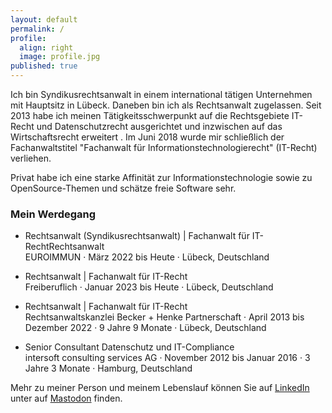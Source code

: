 ```yaml
---
layout: default
permalink: /
profile:
  align: right
  image: profile.jpg
published: true
---
```


Ich bin Syndikusrechtsanwalt in einem international tätigen Unternehmen mit Hauptsitz in Lübeck. Daneben bin ich als Rechtsanwalt zugelassen.
Seit 2013 habe ich meinen Tätigkeitsschwerpunkt auf die Rechtsgebiete IT-Recht und Datenschutzrecht ausgerichtet und inzwischen auf das Wirtschaftsrecht erweitert . Im Juni 2018 wurde mir schließlich der Fachanwaltstitel "Fachanwalt für Informationstechnologierecht" (IT-Recht) verliehen.

Privat habe ich eine starke Affinität zur Informationstechnologie sowie zu OpenSource-Themen und schätze freie Software sehr.

### Mein Werdegang

- Rechtsanwalt (Syndikusrechtsanwalt) | Fachanwalt für IT-RechtRechtsanwalt\
  EUROIMMUN · März 2022 bis Heute · Lübeck, Deutschland

- Rechtsanwalt | Fachanwalt für IT-Recht\
  Freiberuflich · Januar 2023 bis Heute · Lübeck, Deutschland

- Rechtsanwalt | Fachanwalt für IT-Recht\
  Rechtsanwaltskanzlei Becker + Henke Partnerschaft · April 2013 bis Dezember 2022 · 9 Jahre 9 Monate · Lübeck, Deutschland

- Senior Consultant Datenschutz und IT-Compliance\
  intersoft consulting services AG · November 2012 bis Januar 2016 · 3 Jahre 3 Monate · Hamburg, Deutschland


Mehr zu meiner Person und meinem Lebenslauf können Sie auf [LinkedIn](<https://www.linkedin.com/in/becker-tim/>) unter auf <a rel="me" href="https://digitalcourage.social/@timbecker">Mastodon</a> finden.


